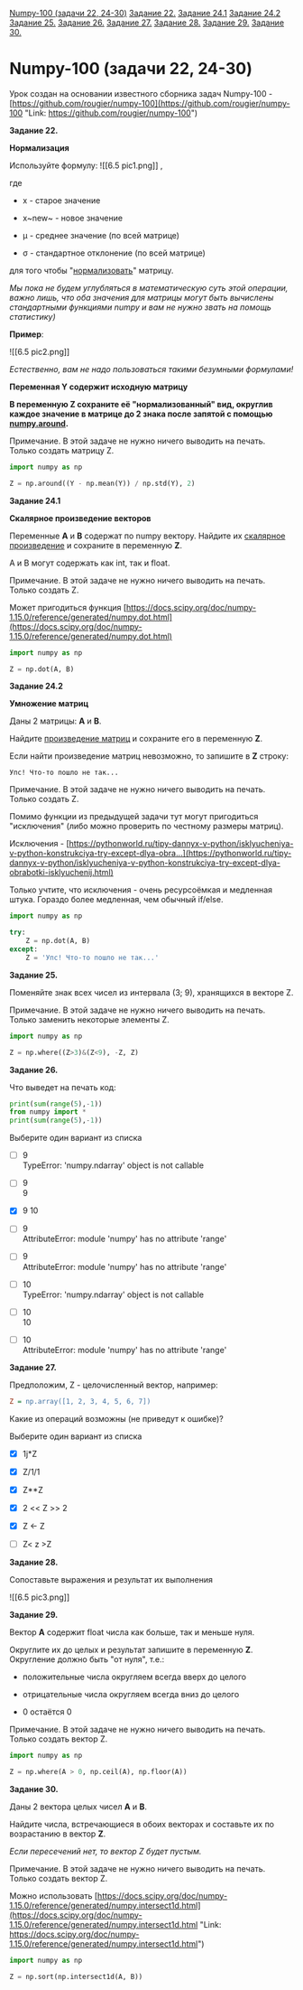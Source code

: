 [Numpy-100 ﻿(задачи 22, 24-30)](#text1)
[Задание 22.](#task1)
[Задание 24.1](#task2)
[Задание 24.2](#task3)
[Задание 25.](#task4)
[Задание 26.](#task5)
[Задание 27.](#task6)
[Задание 28.](#task7)
[Задание 29.](#task8)
[Задание 30.](#task9)





<a id="text1"></a>
# Numpy-100 (задачи 22, 24-30)  

Урок создан на основании известного сборника задач Numpy-100 - [https://github.com/rougier/numpy-100](https://github.com/rougier/numpy-100 "Link: https://github.com/rougier/numpy-100")





<a id="task1"></a>
**Задание 22.**

**Нормализация**

Используйте формулу:
![[6.5 pic1.png]]​ ,

где

- x - старое значение  
    
- x~new~​ - новое значение  
    
- μ - среднее значение (по всей матрице)  
    
- σ - стандартное отклонение (по всей матрице)  
    

для того чтобы "[нормализовать](https://en.wikipedia.org/wiki/Normalization_(statistics))" матрицу.  

_Мы пока не будем углубляться в математическую суть этой операции, важно лишь, что оба значения для матрицы могут быть вычислены стандартными функциями numpy и вам не нужно звать на помощь статистику)_

**Пример**:

![[6.5 pic2.png]]

_Естественно, вам не надо пользоваться такими безумными формулами!_

**Переменная Y содержит исходную матрицу**

**В переменную Z сохраните её "нормализованный" вид, округлив каждое значение в матрице до 2 знака после запятой с помощью [numpy.around](https://docs.scipy.org/doc/numpy-1.15.0/reference/generated/numpy.around.html "Link: https://docs.scipy.org/doc/numpy-1.15.0/reference/generated/numpy.around.html").**

Примечание. В этой задаче не нужно ничего выводить на печать. Только создать матрицу Z.


```python
import numpy as np

Z = np.around((Y - np.mean(Y)) / np.std(Y), 2)
```





<a id="task2"></a>
**Задание 24.1**

**Скалярное произведение векторов**

Переменные **A** и **B** содержат по numpy вектору. Найдите их [скалярное произведение](https://ru.wikipedia.org/wiki/%D0%A1%D0%BA%D0%B0%D0%BB%D1%8F%D1%80%D0%BD%D0%BE%D0%B5_%D0%BF%D1%80%D0%BE%D0%B8%D0%B7%D0%B2%D0%B5%D0%B4%D0%B5%D0%BD%D0%B8%D0%B5) и сохраните в переменную **Z**.

A и B могут содержать как int, так и float.

Примечание. В этой задаче не нужно ничего выводить на печать. Только создать Z.

Может пригодиться функция [https://docs.scipy.org/doc/numpy-1.15.0/reference/generated/numpy.dot.html](https://docs.scipy.org/doc/numpy-1.15.0/reference/generated/numpy.dot.html)


```python
import numpy as np

Z = np.dot(A, B)
```





<a id="task3"></a>
**Задание 24.2**

**Умножение матриц**

Даны 2 матрицы: **A** и **B**.

Найдите [произведение матриц](https://ru.wikipedia.org/wiki/%D0%A3%D0%BC%D0%BD%D0%BE%D0%B6%D0%B5%D0%BD%D0%B8%D0%B5_%D0%BC%D0%B0%D1%82%D1%80%D0%B8%D1%86) и сохраните его в переменную **Z**.

Если найти произведение матриц невозможно, то запишите в **Z** строку:

```1c
Упс! Что-то пошло не так...
```
  

Примечание. В этой задаче не нужно ничего выводить на печать. Только создать Z.

Помимо функции из предыдущей задачи тут могут пригодиться "исключения" (либо можно проверить по честному размеры матриц).

Исключения - [https://pythonworld.ru/tipy-dannyx-v-python/isklyucheniya-v-python-konstrukciya-try-except-dlya-obra...](https://pythonworld.ru/tipy-dannyx-v-python/isklyucheniya-v-python-konstrukciya-try-except-dlya-obrabotki-isklyuchenij.html)

Только учтите, что исключения - очень ресурсоёмкая и медленная штука. Гораздо более медленная, чем обычный if/else.


```python
import numpy as np

try:
    Z = np.dot(A, B)
except:
    Z = 'Упс! Что-то пошло не так...'
```





<a id="task4"></a>
**Задание 25.**

Поменяйте знак всех чисел из интервала (3; 9), хранящихся в векторе Z.

Примечание. В этой задаче не нужно ничего выводить на печать. Только заменить некоторые элементы Z.


```python
import numpy as np

Z = np.where((Z>3)&(Z<9), -Z, Z)
```





<a id="task5"></a>
**Задание 26.**

Что выведет на печать код:

```python
print(sum(range(5),-1))
from numpy import *
print(sum(range(5),-1))
```

  Выберите один вариант из списка
  
-  [ ] 9  
     TypeError: 'numpy.ndarray' object is not callable
-  [ ] 9  
     9
-  [x] 9 
     10
-  [ ] 9  
     AttributeError: module 'numpy' has no attribute 'range'
-  [ ] 9  
     AttributeError: module 'numpy' has no attribute 'range'
-  [ ] 10  
     TypeError: 'numpy.ndarray' object is not callable
-  [ ] 10  
     10
-  [ ] 10  
     AttributeError: module 'numpy' has no attribute 'range'





<a id="task6"></a>
**Задание 27.**

Предположим, Z - целочисленный вектор, например:

```ini
Z = np.array([1, 2, 3, 4, 5, 6, 7])
```

Какие из операций возможны (не приведут к ошибке)?

  Выберите один вариант из списка
  
-  [x] 1j*Z  
-  [x] Z/1/1  
-  [x] Z\*\*Z
-  [x] 2 << Z >> 2  
-  [x] Z <- Z
-  [ ] Z< z  >Z






<a id="task7"></a>
**Задание 28.**

Сопоставьте выражения и результат их выполнения

![[6.5 pic3.png]]





<a id="task8"></a>
**Задание 29.**

Вектор **A** содержит float числа как больше, так и меньше нуля.

Округлите их до целых и результат запишите в переменную **Z**. Округление должно быть "от нуля", т.е.:

- положительные числа округляем всегда вверх до целого  
    
- отрицательные числа округляем всегда вниз до целого  
    
- 0 остаётся 0  
    

Примечание. В этой задаче не нужно ничего выводить на печать. Только создать вектор Z.

```python
import numpy as np

Z = np.where(A > 0, np.ceil(A), np.floor(A))
```





<a id="task9"></a>
**Задание 30.**

Даны 2 вектора целых чисел **A** и **B**.

Найдите числа, встречающиеся в обоих векторах и составьте их по возрастанию в вектор **Z**.

_Если пересечений нет, то вектор Z будет пустым._

Примечание. В этой задаче не нужно ничего выводить на печать. Только создать вектор Z.

Можно использовать [https://docs.scipy.org/doc/numpy-1.15.0/reference/generated/numpy.intersect1d.html](https://docs.scipy.org/doc/numpy-1.15.0/reference/generated/numpy.intersect1d.html "Link: https://docs.scipy.org/doc/numpy-1.15.0/reference/generated/numpy.intersect1d.html")


```python
import numpy as np

Z = np.sort(np.intersect1d(A, B))
```
